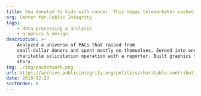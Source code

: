 ```yaml
---
title: You donated to kids with cancer. This Vegas telemarketer cashed in.
org: Center for Public Integrity
tags:
    - data processing & analysis
    - graphics & design
description: >-
    Analyzed a universe of PACs that raised from
    small-dollar donors and spent mostly on themselves. Zeroed into one telemarketer's
    charitable solicitation operation with a reporter. Built graphics to tell the
    story.
img: ./img/pacnetwork.png
url: https://archive.publicintegrity.org/politics/charitable-contributions/
date: 2018-12-23
sortOrder: 8
---
```

